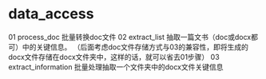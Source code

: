 # data_access
01 process_doc 批量转换doc文件
02 extract_list 抽取一篇文书（doc或docx都可）中的关键信息。
（后面考虑doc文件存储方式与03的兼容性，即将生成的docx文件存储在docx文件夹中，这样的话，就可以省去01步骤）
03 extract_information 批量处理抽取一个文件夹中的docx文件关键信息



